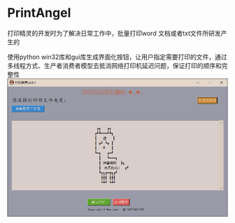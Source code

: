 # PrintAngel

打印精灵的开发时为了解决日常工作中，批量打印word 文档或者txt文件所研发产生的

使用python win32库和gui库生成界面化按钮，让用户指定需要打印的文件，通过多线程方式、生产者消费者模型去抵消网络打印机延迟问题，保证打印的顺序和完整性
![img](https://raw.githubusercontent.com/lnnocencezz/PrintAngel/dev/images/%E7%95%8C%E9%9D%A2%E5%9B%BE.png)

